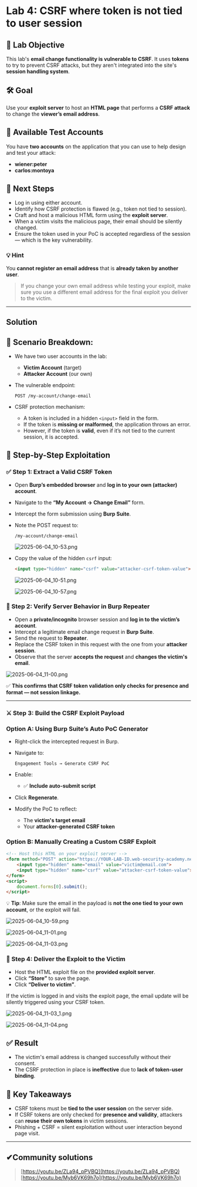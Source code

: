 # Lab 4: CSRF where token is not tied to user session

## 🎯 Lab Objective

This lab's **email change functionality is vulnerable to CSRF**. It uses **tokens** to try to prevent CSRF attacks, but they aren't integrated into the site's **session handling system**.

## 🛠️ Goal

Use your **exploit server** to host an **HTML page** that performs a **CSRF attack** to change the **viewer’s email address**.

## 👥 Available Test Accounts

You have **two accounts** on the application that you can use to help design and test your attack:

- **wiener:peter**
- **carlos:montoya**

## 🚀 Next Steps

- Log in using either account.
- Identify how CSRF protection is flawed (e.g., token not tied to session).
- Craft and host a malicious HTML form using the **exploit server**.
- When a victim visits the malicious page, their email should be silently changed.
- Ensure the token used in your PoC is accepted regardless of the session — which is the key vulnerability.

### 💡 Hint

You **cannot register an email address** that is **already taken by another user**.

> If you change your own email address while testing your exploit, make sure you use a different email address for the final exploit you deliver to the victim.
> 

---

## **Solution**

## 🧩 Scenario Breakdown:

- We have two user accounts in the lab:
    - **Victim Account** (target)
    - **Attacker Account** (our own)
- The vulnerable endpoint:
    
    
    ```
    POST /my-account/change-email
    ```
    

- CSRF protection mechanism:
    - A token is included in a hidden `<input>` field in the form.
    - If the token is **missing or malformed**, the application throws an error.
    - However, if the token is **valid**, even if it’s not tied to the current session, it is accepted.

## 🧬 Step-by-Step Exploitation

### ✅ Step 1: Extract a Valid CSRF Token

- Open **Burp’s embedded browser** and **log in to your own (attacker) account**.
- Navigate to the **“My Account → Change Email”** form.
- Intercept the form submission using **Burp Suite**.
- Note the POST request to:
    
    
    ```
    /my-account/change-email
    ```
    
    ![2025-06-04_10-53.png](LabImg/2025-06-04_10-53.png)
    

- Copy the value of the hidden `csrf` input:
    
    
    ```html
    <input type="hidden" name="csrf" value="attacker-csrf-token-value">
    ```
    
    ![2025-06-04_10-51.png](LabImg/2025-06-04_10-51.png)
    
    ![2025-06-04_10-57.png](LabImg/2025-06-04_10-57.png)
    

### 🧪 Step 2: Verify Server Behavior in Burp Repeater

- Open a **private/incognito** browser session and **log in to the victim’s account**.
- Intercept a legitimate email change request in **Burp Suite**.
- Send the request to **Repeater**.
- Replace the CSRF token in this request with the one from your **attacker session**.
- Observe that the server **accepts the request** and **changes the victim's email**.

![2025-06-04_11-00.png](LabImg/2025-06-04_11-00.png)

✅ **This confirms that CSRF token validation only checks for presence and format — not session linkage.**

---

### ⚔️ Step 3: Build the CSRF Exploit Payload

### Option A: Using Burp Suite’s Auto PoC Generator

- Right-click the intercepted request in Burp.
- Navigate to:
    
    ```
    Engagement Tools → Generate CSRF PoC
    ```
    
- Enable:
    - ✅ **Include auto-submit script**
- Click **Regenerate**.
- Modify the PoC to reflect:
    - The **victim's target email**
    - Your **attacker-generated CSRF token**

### Option B: Manually Creating a Custom CSRF Exploit

```html
<!-- Host this HTML on your exploit server -->
<form method="POST" action="https://YOUR-LAB-ID.web-security-academy.net/my-account/change-email">
    <input type="hidden" name="email" value="victim@email.com">
    <input type="hidden" name="csrf" value="attacker-csrf-token-value">
</form>
<script>
    document.forms[0].submit();
</script>
```

💡 **Tip**: Make sure the email in the payload is **not the one tied to your own account**, or the exploit will fail.

![2025-06-04_10-59.png](LabImg/2025-06-04_10-59.png)

![2025-06-04_11-01.png](LabImg/2025-06-04_11-01.png)

![2025-06-04_11-03.png](LabImg/2025-06-04_11-03.png)

### 🚀 Step 4: Deliver the Exploit to the Victim

- Host the HTML exploit file on the **provided exploit server**.
- Click **“Store”** to save the page.
- Click **“Deliver to victim”**.

If the victim is logged in and visits the exploit page, the email update will be silently triggered using your CSRF token.

![2025-06-04_11-03_1.png](LabImg/2025-06-04_11-03_1.png)

![2025-06-04_11-04.png](LabImg/2025-06-04_11-04.png)

## ✅ Result

- The victim's email address is changed successfully without their consent.
- The CSRF protection in place is **ineffective** due to **lack of token-user binding**.

## 🔐 Key Takeaways

- CSRF tokens must be **tied to the user session** on the server side.
- If CSRF tokens are only checked for **presence and validity**, attackers can **reuse their own tokens** in victim sessions.
- Phishing + CSRF = silent exploitation without user interaction beyond page visit.

---

## **✔Community solutions**

> [https://youtu.be/ZLa94_pPVBQ](https://youtu.be/ZLa94_pPVBQ)
[https://youtu.be/Myb6VK69h7o](https://youtu.be/Myb6VK69h7o)
>